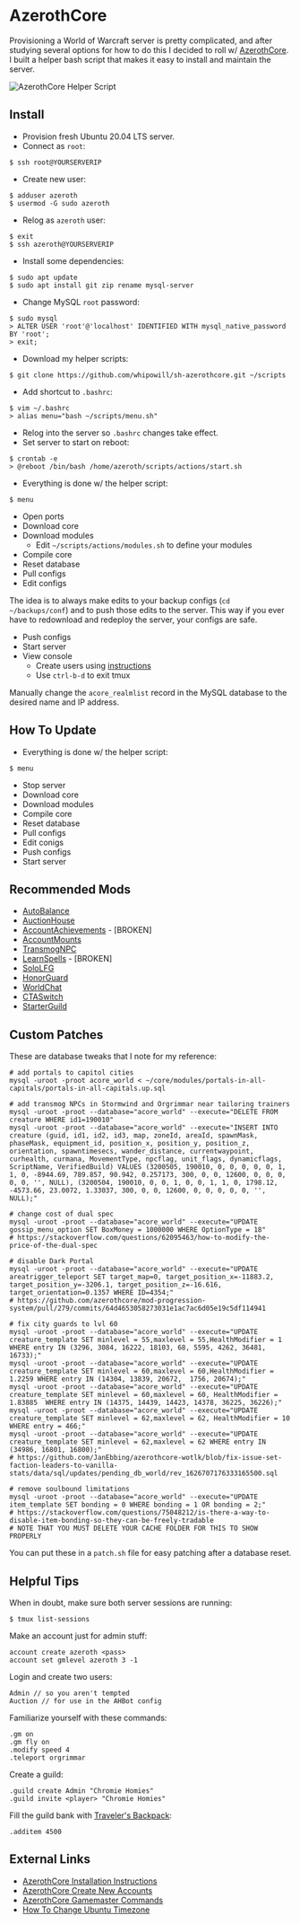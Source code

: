 # AzerothCore

Provisioning a World of Warcraft server is pretty complicated, and after studying several options for how to do this I decided to roll w/ [AzerothCore](https://www.azerothcore.org/).  I built a helper bash script that makes it easy to install and maintain the server.

![AzerothCore Helper Script](https://i.imgur.com/hAfugvT.png)

## Install

- Provision fresh Ubuntu 20.04 LTS server.
- Connect as ``root``:

```
$ ssh root@YOURSERVERIP
```

- Create new user:

```
$ adduser azeroth
$ usermod -G sudo azeroth
```

- Relog as ``azeroth`` user:

```
$ exit
$ ssh azeroth@YOURSERVERIP
```

- Install some dependencies:

```
$ sudo apt update
$ sudo apt install git zip rename mysql-server
```

- Change MySQL ``root`` password:

```
$ sudo mysql
> ALTER USER 'root'@'localhost' IDENTIFIED WITH mysql_native_password BY 'root';
> exit;
```

- Download my helper scripts:

```
$ git clone https://github.com/whipowill/sh-azerothcore.git ~/scripts
```

- Add shortcut to ``.bashrc``:

```
$ vim ~/.bashrc
> alias menu="bash ~/scripts/menu.sh"
```

- Relog into the server so ``.bashrc`` changes take effect.
- Set server to start on reboot:

```
$ crontab -e
> @reboot /bin/bash /home/azeroth/scripts/actions/start.sh
```

- Everything is done w/ the helper script:

```
$ menu
```

- Open ports
- Download core
- Download modules
    - Edit ``~/scripts/actions/modules.sh`` to define your modules
- Compile core
- Reset database
- Pull configs
- Edit configs

The idea is to always make edits to your backup configs (``cd ~/backups/conf``) and to push those edits to the server. This way if you ever have to redownload and redeploy the server, your configs are safe.

- Push configs
- Start server
- View console
    - Create users using [instructions](https://www.azerothcore.org/wiki/creating-accounts)
    - Use ``ctrl-b-d`` to exit tmux

Manually change the ``acore_realmlist`` record in the MySQL database to the desired name and IP address.

## How To Update

- Everything is done w/ the helper script:

```
$ menu
```

- Stop server
- Download core
- Download modules
- Compile core
- Reset database
- Pull configs
- Edit conigs
- Push configs
- Start server

## Recommended Mods

- [AutoBalance](https://github.com/azerothcore/mod-autobalance.git)
- [AuctionHouse](https://github.com/azerothcore/mod-ah-bot.git)
- [AccountAchievements](https://github.com/azerothcore/mod-account-achievements.git) - [BROKEN]
- [AccountMounts](https://github.com/azerothcore/mod-account-mounts)
- [TransmogNPC](https://github.com/azerothcore/mod-transmog.git)
- [LearnSpells](https://github.com/azerothcore/mod-learnspells.git) - [BROKEN]
- [SoloLFG](https://github.com/azerothcore/mod-solo-lfg.git)
- [HonorGuard](https://github.com/azerothcore/mod-gain-honor-guard)
- [WorldChat](https://github.com/azerothcore/mod-world-chat)
- [CTASwitch](https://github.com/azerothcore/mod-cta-switch)
- [StarterGuild](https://github.com/azerothcore/mod-starter-guild)

## Custom Patches

These are database tweaks that I note for my reference:

```
# add portals to capitol cities
mysql -uroot -proot acore_world < ~/core/modules/portals-in-all-capitals/portals-in-all-capitals.up.sql

# add transmog NPCs in Stormwind and Orgrimmar near tailoring trainers
mysql -uroot -proot --database="acore_world" --execute="DELETE FROM creature WHERE id1=190010"
mysql -uroot -proot --database="acore_world" --execute="INSERT INTO creature (guid, id1, id2, id3, map, zoneId, areaId, spawnMask, phaseMask, equipment_id, position_x, position_y, position_z, orientation, spawntimesecs, wander_distance, currentwaypoint, curhealth, curmana, MovementType, npcflag, unit_flags, dynamicflags, ScriptName, VerifiedBuild) VALUES (3200505, 190010, 0, 0, 0, 0, 0, 1, 1, 0, -8944.69, 789.857, 90.942, 0.257173, 300, 0, 0, 12600, 0, 0, 0, 0, 0, '', NULL), (3200504, 190010, 0, 0, 1, 0, 0, 1, 1, 0, 1798.12, -4573.66, 23.0072, 1.33037, 300, 0, 0, 12600, 0, 0, 0, 0, 0, '', NULL);"

# change cost of dual spec
mysql -uroot -proot --database="acore_world" --execute="UPDATE gossip_menu_option SET BoxMoney = 1000000 WHERE OptionType = 18"
# https://stackoverflow.com/questions/62095463/how-to-modify-the-price-of-the-dual-spec

# disable Dark Portal
mysql -uroot -proot --database="acore_world" --execute="UPDATE areatrigger_teleport SET target_map=0, target_position_x=-11883.2, target_position_y=-3206.1, target_position_z=-16.616, target_orientation=0.1357 WHERE ID=4354;"
# https://github.com/azerothcore/mod-progression-system/pull/279/commits/64d4653058273031e1ac7ac6d05e19c5df114941

# fix city guards to lvl 60
mysql -uroot -proot --database="acore_world" --execute="UPDATE creature_template SET minlevel = 55,maxlevel = 55,HealthModifier = 1 WHERE entry IN (3296, 3084, 16222, 18103, 68, 5595, 4262, 36481, 16733);"
mysql -uroot -proot --database="acore_world" --execute="UPDATE creature_template SET minlevel = 60,maxlevel = 60,HealthModifier = 1.2259 WHERE entry IN (14304, 13839, 20672,  1756, 20674);"
mysql -uroot -proot --database="acore_world" --execute="UPDATE creature_template SET minlevel = 60,maxlevel = 60, HealthModifier = 1.83885  WHERE entry IN (14375, 14439, 14423, 14378, 36225, 36226);"
mysql -uroot -proot --database="acore_world" --execute="UPDATE creature_template SET minlevel = 62,maxlevel = 62, HealthModifier = 10 WHERE entry = 466;"
mysql -uroot -proot --database="acore_world" --execute="UPDATE creature_template SET minlevel = 62,maxlevel = 62 WHERE entry IN (34986, 16801, 16800);"
# https://github.com/JanEbbing/azerothcore-wotlk/blob/fix-issue-set-faction-leaders-to-vanilla-stats/data/sql/updates/pending_db_world/rev_1626707176333165500.sql

# remove soulbound limitations
mysql -uroot -proot --database="acore_world" --execute="UPDATE item_template SET bonding = 0 WHERE bonding = 1 OR bonding = 2;"
# https://stackoverflow.com/questions/75048212/is-there-a-way-to-disable-item-bonding-so-they-can-be-freely-tradable
# NOTE THAT YOU MUST DELETE YOUR CACHE FOLDER FOR THIS TO SHOW PROPERLY
```

You can put these in a ``patch.sh`` file for easy patching after a database reset.

## Helpful Tips

When in doubt, make sure both server sessions are running:

```
$ tmux list-sessions
```

Make an account just for admin stuff:

```
account create azeroth <pass>
account set gmlevel azeroth 3 -1
```

Login and create two users:

```
Admin // so you aren't tempted
Auction // for use in the AHBot config
```

Familiarize yourself with these commands:

```
.gm on
.gm fly on
.modify speed 4
.teleport orgrimmar
```

Create a guild:

```
.guild create Admin "Chromie Homies"
.guild invite <player> "Chromie Homies"
```

Fill the guild bank with [Traveler's Backpack](https://wotlk.evowow.com/?item=4500):

```
.additem 4500
```

## External Links

- [AzerothCore Installation Instructions](https://www.azerothcore.org/wiki/ac-dashboard-core-installation)
- [AzerothCore Create New Accounts](https://www.azerothcore.org/wiki/creating-accounts)
- [AzerothCore Gamemaster Commands](https://www.azerothcore.org/wiki/gm-commands)
- [How To Change Ubuntu Timezone](https://linuxize.com/post/how-to-set-or-change-timezone-on-ubuntu-20-04/)